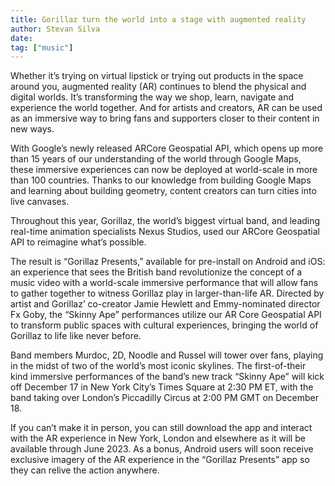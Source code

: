 ```yaml
---
title: Gorillaz turn the world into a stage with augmented reality
author: Stevan Silva
date:
tag: ["music"]
---
```


Whether it’s trying on virtual lipstick or trying out products in the space around you, augmented reality (AR) continues to blend the physical and digital worlds. It’s transforming the way we shop, learn, navigate and experience the world together. And for artists and creators, AR can be used as an immersive way to bring fans and supporters closer to their content in new ways.

With Google’s newly released ARCore Geospatial API, which opens up more than 15 years of our understanding of the world through Google Maps, these immersive experiences can now be deployed at world-scale in more than 100 countries. Thanks to our knowledge from building Google Maps and learning about building geometry, content creators can turn cities into live canvases.

Throughout this year, Gorillaz, the world’s biggest virtual band, and leading real-time animation specialists Nexus Studios, used our ARCore Geospatial API to reimagine what’s possible.

The result is “Gorillaz Presents,” available for pre-install on Android and iOS: an experience that sees the British band revolutionize the concept of a music video with a world-scale immersive performance that will allow fans to gather together to witness Gorillaz play in larger-than-life AR. Directed by artist and Gorillaz’ co-creator Jamie Hewlett and Emmy-nominated director Fx Goby, the “Skinny Ape” performances utilize our AR Core Geospatial API to transform public spaces with cultural experiences, bringing the world of Gorillaz to life like never before.

Band members Murdoc, 2D, Noodle and Russel will tower over fans, playing in the midst of two of the world’s most iconic skylines. The first-of-their kind immersive performances of the band’s new track “Skinny Ape” will kick off December 17 in New York City’s Times Square at 2:30 PM ET, with the band taking over London’s Piccadilly Circus at 2:00 PM GMT on December 18.

If you can’t make it in person, you can still download the app and interact with the AR experience in New York, London and elsewhere as it will be available through June 2023. As a bonus, Android users will soon receive exclusive imagery of the AR experience in the “Gorillaz Presents” app so they can relive the action anywhere.
